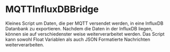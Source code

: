 # MQTTInfluxDBBridge
 
Kleines Script um Daten, die per MQTT versendet werden, in eine InfluxDB Datanbank zu exportieren. 
Nachdem die Daten in der InfluxDB liegen, können sie auf verschiedenster weise weiterverarbeitet werden. 
Das Script kann sowohl Float Variablen als auch JSON Formatierte Nachrichten weiterverarbeiten. 
